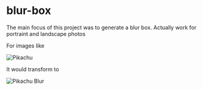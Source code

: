 # blur-box

The main focus of this project was to generate a blur box. Actually work for portraint and landscape photos

For images like

![Pikachu](http://i.imgur.com/e5fLv5i.png)

It would transform to

![Pikachu Blur](http://i.imgur.com/6QqRCZk.png)
